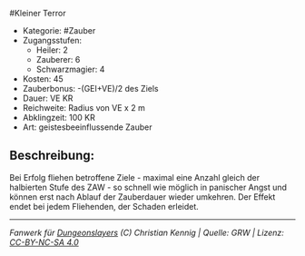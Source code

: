 #Kleiner Terror  
- Kategorie: #Zauber  
- Zugangsstufen:  
  - Heiler: 2  
  - Zauberer: 6  
  - Schwarzmagier: 4  
- Kosten: 45  
- Zauberbonus: -(GEI+VE)/2 des Ziels  
- Dauer: VE KR  
- Reichweite: Radius von VE x 2 m  
- Abklingzeit: 100 KR  
- Art: geistesbeeinflussende Zauber     

## Beschreibung:
Bei Erfolg fliehen betroffene Ziele - maximal eine Anzahl gleich der halbierten Stufe des ZAW - so schnell wie möglich in panischer Angst und können erst nach Ablauf der Zauberdauer wieder umkehren. Der Effekt endet bei jedem Fliehenden, der Schaden erleidet.


___
*Fanwerk für [Dungeonslayers](https://www.dungeonslayers.net/) (C) Christian Kennig | Quelle: GRW | Lizenz: [CC-BY-NC-SA 4.0](https://creativecommons.org/licenses/by-nc-sa/4.0/deed.de)*